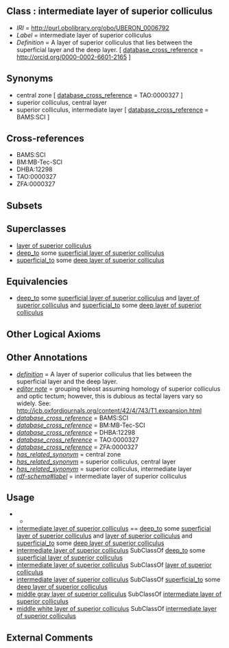 
## Class : intermediate layer of superior colliculus

 * *IRI* = http://purl.obolibrary.org/obo/UBERON_0006792
 * *Label* = intermediate layer of superior colliculus
 * *Definition* = A layer of superior colliculus that lies between the superficial layer and the deep layer. [ [database_cross_reference](../../ef/oboInOwl#hasDbXref.md) = http://orcid.org/0000-0002-6601-2165 ]

## Synonyms

 * central zone [ [database_cross_reference](../../ef/oboInOwl#hasDbXref.md) = TAO:0000327 ]
 * superior colliculus, central layer
 * superior colliculus, intermediate layer [ [database_cross_reference](../../ef/oboInOwl#hasDbXref.md) = BAMS:SCI ]

## Cross-references

 * BAMS:SCI
 * BM:MB-Tec-SCI
 * DHBA:12298
 * TAO:0000327
 * ZFA:0000327

## Subsets


## Superclasses

 * [layer of superior colliculus](../../UBERON/83/UBERON_0006783.md)
 * [deep_to](../../BSPO/07/BSPO_0000107.md) some [superficial layer of superior colliculus](../../UBERON/91/UBERON_0006791.md)
 * [superficial_to](../../BSPO/08/BSPO_0000108.md) some [deep layer of superior colliculus](../../UBERON/93/UBERON_0006793.md)

## Equivalencies

 * [deep_to](../../BSPO/07/BSPO_0000107.md) some [superficial layer of superior colliculus](../../UBERON/91/UBERON_0006791.md) and [layer of superior colliculus](../../UBERON/83/UBERON_0006783.md) and [superficial_to](../../BSPO/08/BSPO_0000108.md) some [deep layer of superior colliculus](../../UBERON/93/UBERON_0006793.md)

## Other Logical Axioms


## Other Annotations

 * *[definition](../../IAO/15/IAO_0000115.md)* = A layer of superior colliculus that lies between the superficial layer and the deep layer.
 * *[editor note](../../IAO/16/IAO_0000116.md)* = grouping teleost assuming homology of superior colliculus and optic tectum; however, this is dubious as tectal layers vary so widely. See: http://icb.oxfordjournals.org/content/42/4/743/T1.expansion.html
 * *[database_cross_reference](../../ef/oboInOwl#hasDbXref.md)* = BAMS:SCI
 * *[database_cross_reference](../../ef/oboInOwl#hasDbXref.md)* = BM:MB-Tec-SCI
 * *[database_cross_reference](../../ef/oboInOwl#hasDbXref.md)* = DHBA:12298
 * *[database_cross_reference](../../ef/oboInOwl#hasDbXref.md)* = TAO:0000327
 * *[database_cross_reference](../../ef/oboInOwl#hasDbXref.md)* = ZFA:0000327
 * *[has_related_synonym](../../ym/oboInOwl#hasRelatedSynonym.md)* = central zone
 * *[has_related_synonym](../../ym/oboInOwl#hasRelatedSynonym.md)* = superior colliculus, central layer
 * *[has_related_synonym](../../ym/oboInOwl#hasRelatedSynonym.md)* = superior colliculus, intermediate layer
 * *[rdf-schema#label](../../el/rdf-schema#label.md)* = intermediate layer of superior colliculus

## Usage

 * -
 * [intermediate layer of superior colliculus](../../UBERON/92/UBERON_0006792.md) == [deep_to](../../BSPO/07/BSPO_0000107.md) some [superficial layer of superior colliculus](../../UBERON/91/UBERON_0006791.md) and [layer of superior colliculus](../../UBERON/83/UBERON_0006783.md) and [superficial_to](../../BSPO/08/BSPO_0000108.md) some [deep layer of superior colliculus](../../UBERON/93/UBERON_0006793.md)
 * [intermediate layer of superior colliculus](../../UBERON/92/UBERON_0006792.md) SubClassOf [deep_to](../../BSPO/07/BSPO_0000107.md) some [superficial layer of superior colliculus](../../UBERON/91/UBERON_0006791.md)
 * [intermediate layer of superior colliculus](../../UBERON/92/UBERON_0006792.md) SubClassOf [layer of superior colliculus](../../UBERON/83/UBERON_0006783.md)
 * [intermediate layer of superior colliculus](../../UBERON/92/UBERON_0006792.md) SubClassOf [superficial_to](../../BSPO/08/BSPO_0000108.md) some [deep layer of superior colliculus](../../UBERON/93/UBERON_0006793.md)
 * [middle gray layer of superior colliculus](../../UBERON/88/UBERON_0006788.md) SubClassOf [intermediate layer of superior colliculus](../../UBERON/92/UBERON_0006792.md)
 * [middle white layer of superior colliculus](../../UBERON/87/UBERON_0006787.md) SubClassOf [intermediate layer of superior colliculus](../../UBERON/92/UBERON_0006792.md)

## External Comments

